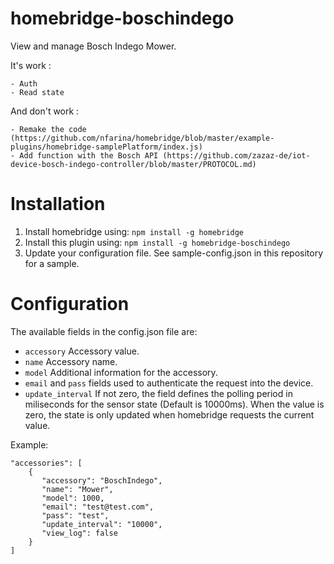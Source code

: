 # homebridge-boschindego

View and manage Bosch Indego Mower.

It's work :

    - Auth
    - Read state

And don't work :

    - Remake the code (https://github.com/nfarina/homebridge/blob/master/example-plugins/homebridge-samplePlatform/index.js)
    - Add function with the Bosch API (https://github.com/zazaz-de/iot-device-bosch-indego-controller/blob/master/PROTOCOL.md)

# Installation

1. Install homebridge using: `npm install -g homebridge`
2. Install this plugin using: `npm install -g homebridge-boschindego`
3. Update your configuration file. See sample-config.json in this repository for a sample.

# Configuration

The available fields in the config.json file are:
 - `accessory` Accessory value.
 - `name` Accessory name.
 - `model` Additional information for the accessory.
 - `email` and `pass` fields used to authenticate the request into the device.
 - `update_interval` If not zero, the field defines the polling period in miliseconds for the sensor state (Default is 10000ms). When the value is zero, the state is only updated when homebridge requests the current value.


Example:

 ```
 "accessories": [
     {
        "accessory": "BoschIndego",
        "name": "Mower",
		"model": 1000,
        "email": "test@test.com",
		"pass": "test",
		"update_interval": "10000",
		"view_log": false
     }
 ]

```
